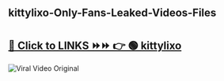 
 ## kittylixo-Only-Fans-Leaked-Videos-Files

# <h2><a href="https://mediaupload.pro?kittylixo">🔗 Click to LINKS ⏩⏩ 👉 🟢 kittylixo </a></h2>

<a href="https://mediaupload.pro?kittylixo" rel="nofollow" data-target="animated-image.originalLink"><img src="https://i.ibb.co.com/xMMVF88/686577567.gif" alt="Viral Video Original" style="max-width: 100%; display: inline-block;" data-target="animated-image.originalImage"></a>
